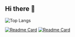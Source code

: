 ## Hi there 👋

![Top Langs](https://github-readme-stats.vercel.app/api/top-langs/?username=neridisoq&layout=compact&theme=tokyonight)

[![Readme Card](https://github-readme-stats.vercel.app/api/pin/?username=neridisoq&repo=YangcheonLife-Swift)](https://github.com/neridisoq/YangcheonLife-Swift)
[![Readme Card](https://github-readme-stats.vercel.app/api/pin/?username=neridisoq&repo=YangcheonLife_Kotlin)](https://github.com/neridisoq/YangcheonLife-Swift)
<!--
**neridisoq/neridisoq** is a ✨ _special_ ✨ repository because its `README.md` (this file) appears on your GitHub profile.

Here are some ideas to get you started:

- 🔭 I’m currently working on ...
- 🌱 I’m currently learning ...
- 👯 I’m looking to collaborate on ...
- 🤔 I’m looking for help with ...
- 💬 Ask me about ...
- 📫 How to reach me: ...
- 😄 Pronouns: ...
- ⚡ Fun fact: ...
-->
